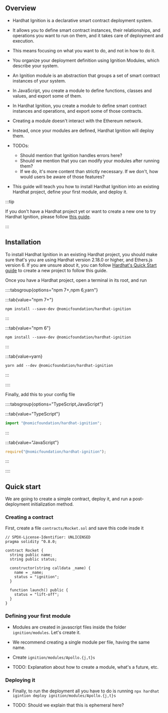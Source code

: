 ## Overview

- Hardhat Ignition is a declarative smart contract deployment system.
- It allows you to define smart contract instances, their relationships, and operations you want to run on them, and it takes care of deployment and execution.
- This means focusing on what you want to do, and not in how to do it.

- You organize your deployment definition using Ignition Modules, which describe your system.
- An Ignition module is an abstraction that groups a set of smart contract instances of your system.
- In JavaScript, you create a module to define functions, classes and values, and export some of them.
- In Hardhat Ignition, you create a module to define smart contract instances and operations, and export some of those contracts.

- Creating a module doesn't interact with the Ethereum network.
- Instead, once your modules are defined, Hardhat Ignition will deploy them.

- TODOs:

  - Should mention that Ignition handles errors here?
  - Should we mention that you can modify your modules after running them?
  - If we do, it's more content than strictly necessary. If we don't, how would users be aware of those features?

- This guide will teach you how to install Hardhat Ignition into an existing Hardhat project, define your first module, and deploy it.

:::tip

If you don't have a Hardhat project yet or want to create a new one to try Hardhat Ignition, please follow [this guide](../../../hardhat-runner/docs/getting-started/index.md).

:::

## Installation

To install Hardhat Ignition in an existing Hardhat project, you should make sure that's you are using Hardhat version 2.18.0 or higher, and Ethers.js version 6. If you are unsure about it, you can follow [Hardhat's Quick Start guide](../../../hardhat-runner/docs/getting-started/index.md) to create a new project to follow this guide.

Once you have a Hardhat project, open a terminal in its root, and run

::::tabsgroup{options="npm 7+,npm 6,yarn"}

:::tab{value="npm 7+"}

```
npm install --save-dev @nomicfoundation/hardhat-ignition
```

:::

:::tab{value="npm 6"}

```
npm install --save-dev @nomicfoundation/hardhat-ignition
```

:::

:::tab{value=yarn}

```
yarn add --dev @nomicfoundation/hardhat-ignition
```

:::

::::

Finally, add this to your config file

::::tabsgroup{options="TypeScript,JavaScript"}

:::tab{value="TypeScript"}

```typescript
import "@nomicfoundation/hardhat-ignition";
```

:::

:::tab{value="JavaScript"}

```javascript
require("@nomicfoundation/hardhat-ignition");
```

:::

::::

## Quick start

We are going to create a simple contract, deploy it, and run a post-deployment initialization method.

### Creating a contract

First, create a file `contracts/Rocket.sol` and save this code insde it

```solidity
// SPDX-License-Identifier: UNLICENSED
pragma solidity ^0.8.0;

contract Rocket {
  string public name;
  string public status;

  constructor(string calldata _name) {
    name = _name;
    status = "ignition";
  }

  function launch() public {
    status = "lift-off";
  }
}
```

### Defining your first module

- Modules are created in javascript files inside the folder `ignition/modules`. Let's create it.
- We recommend creating a single module per file, having the same name.
- Create `ignition/modules/Apollo.{j,t}s`

- TODO: Explanation about how to create a module, what's a future, etc.

### Deploying it

- Finally, to run the deployment all you have to do is running `npx hardhat igintion deploy ignition/modules/Apollo.{j,t}s`

- TODO: Should we explain that this is ephemeral here?
